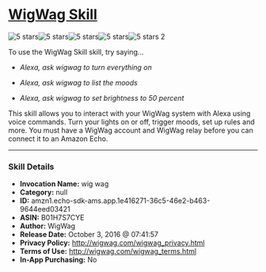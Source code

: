# [WigWag Skill](http://alexa.amazon.com/#skills/amzn1.echo-sdk-ams.app.1e416271-36c5-46e2-b463-9644eed03421)
![5 stars](../../images/ic_star_black_18dp_1x.png)![5 stars](../../images/ic_star_black_18dp_1x.png)![5 stars](../../images/ic_star_black_18dp_1x.png)![5 stars](../../images/ic_star_black_18dp_1x.png)![5 stars](../../images/ic_star_black_18dp_1x.png) 2

To use the WigWag Skill skill, try saying...

* *Alexa, ask wigwag to turn everything on*

* *Alexa, ask wigwag to list the moods*

* *Alexa, ask wigwag to set brightness to 50 percent*

This skill allows you to interact with your WigWag system with Alexa using voice commands. Turn your lights on or off, trigger moods, set up rules and more. You must have a WigWag account and WigWag relay before you can connect it to an Amazon Echo.

***

### Skill Details

* **Invocation Name:** wig wag
* **Category:** null
* **ID:** amzn1.echo-sdk-ams.app.1e416271-36c5-46e2-b463-9644eed03421
* **ASIN:** B01H7S7CYE
* **Author:** WigWag
* **Release Date:** October 3, 2016 @ 07:41:57
* **Privacy Policy:** http://wigwag.com/wigwag_privacy.html
* **Terms of Use:** http://wigwag.com/wigwag_terms.html
* **In-App Purchasing:** No
